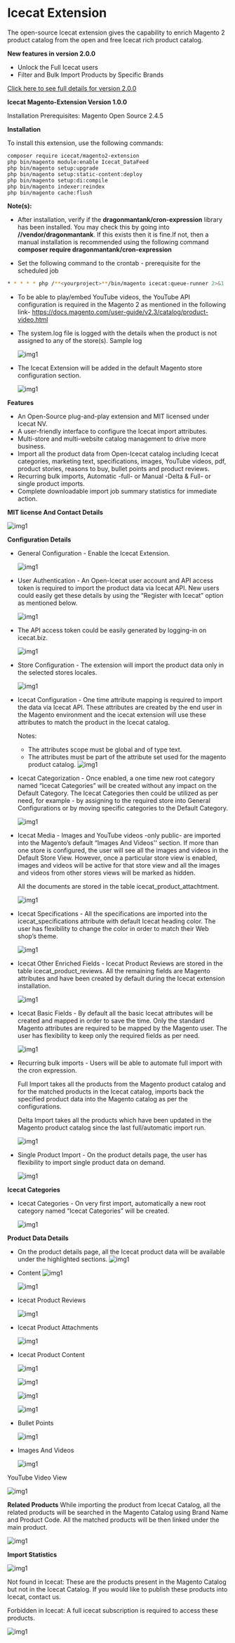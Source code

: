 # Icecat Extension

The open-source Icecat extension gives the capability to enrich Magento 2 product catalog from the open and free Icecat rich product catalog.

**New features in version 2.0.0**
- Unlock the Full Icecat users
- Filter and Bulk Import Products by Specific Brands

[Click here to see full details for version 2.0.0](./doc/v2.md)

**Icecat Magento-Extension Version 1.0.0**

Installation Prerequisites: Magento Open Source 2.4.5

**Installation**

To install this extension, use the following commands:
~~~~~~~~~~~~~~~~~~~~~
composer require icecat/magento2-extension
php bin/magento module:enable Icecat_DataFeed
php bin/magento setup:upgrade
php bin/magento setup:static-content:deploy
php bin/magento setup:di:compile
php bin/magento indexer:reindex
php bin/magento cache:flush
~~~~~~~~~~~~~~~~~~~~~

**Note(s):**

- After installation, verify if the **dragonmantank/cron-expression** library has been installed. You may check this by going into **/<yourproject>/vendor/dragonmantank**. If this exists then it is fine.If not, then a manual installation is recommended using the following command **composer require dragonmantank/cron-expression**

- Set the following command to the crontab - prerequisite for the scheduled job
 ```bash
* * * * * php /**<yourproject>**/bin/magento icecat:queue-runner 2>&1 | grep -v "Icecat Cron" >> /**<yourproject>**/var/log/icecat.cron.log
```

- To be able to play/embed YouTube videos, the YouTube API configuration is required in the Magento 2 as mentioned in the following link- https://docs.magento.com/user-guide/v2.3/catalog/product-video.html 

- The system.log file is logged with the details when the product is not assigned to any of the store(s). Sample log

    ![img1](./doc/images/image14.png)

- The Icecat Extension will be added in the default Magento store configuration section.

    ![img1](./doc/images/image16.png)

**Features**
- An Open-Source plug-and-play extension and MIT licensed under Icecat NV.
- A user-friendly interface to configure the Icecat import attributes.
- Multi-store and multi-website catalog management to drive more business.
- Import all the product data from Open-Icecat catalog including Icecat categories, marketing text, specifications, images, YouTube videos, pdf, product stories, reasons to buy, bullet points and product reviews.
- Recurring bulk imports, Automatic -full- or Manual -Delta & Full- or single product imports.
- Complete downloadable import job summary statistics for immediate action.

**MIT license And Contact Details**

![img1](./doc/images/image19.png)

**Configuration Details**
- General Configuration - Enable the Icecat Extension.

    ![img1](./doc/images/image15.png)

- User Authentication - An Open-Icecat user account and API access token is required to import the product data via Icecat API. New users could easily get these details by using the “Register with Icecat” option as mentioned below. 

    ![img1](./doc/images/image8.png)

- The API access token could be easily generated by logging-in on icecat.biz.

    ![img1](./doc/images/image6.png)

- Store Configuration - The extension will import the product data only in the selected stores locales.

    ![img1](./doc/images/image26.png)

- Icecat Configuration - One time attribute mapping is required to import the data via Icecat API. These attributes are created by the end user in the Magento environment and the icecat extension will use these attributes to match the product in the Icecat catalog.

    Notes:
    - The attributes scope must be global and of type text.
    - The attributes must be part of the attribute set used for the magento product catalog.
    ![img1](./doc/images/image29.png)

- Icecat Categorization - Once enabled, a one time new root category named “Icecat Categories” will be created without any impact on the Default Category. The Icecat Categories then could be utilized as per need, for example - by assigning to the required store into General Configurations or by moving specific categories to the Default Category.

    ![img1](./doc/images/image15.png)

- Icecat Media - Images and YouTube videos -only public- are imported into the Magento’s default “Images And Videos'' section. If more than one store is configured, the user will see all the images and videos in the Default Store View.  However, once a particular store view is enabled, images and videos will be active for that store view and all the images and videos from other stores views will be marked as hidden. 

    All the documents are stored in the table icecat_product_attachtment.

    ![img1](./doc/images/image30.png)

- Icecat Specifications - All the specifications are imported into the icecat_specifications attribute with default Icecat heading color. The user has flexibility to change the color in order to match their Web shop’s theme.

    ![img1](./doc/images/image18.png)

- Icecat Other Enriched Fields - Icecat Product Reviews are stored in the table icecat_product_reviews. All the remaining fields are Magento attributes and have been created by default during the Icecat extension installation.

    ![img1](./doc/images/image23.png)

- Icecat Basic Fields - By default all the basic Icecat attributes will be created and mapped in order to save the time. Only the standard Magento attributes are required to be mapped by the Magento user. The user has flexibility to keep only the required fields as per need.

    ![img1](./doc/images/image11.png)

- Recurring bulk imports - Users will be able to automate full import with the cron expression.
    
    Full Import takes all the products from the Magento product catalog and for the matched products in the Icecat catalog, imports back the specified product data into the Magento catalog as per the configurations.
    
    Delta Import takes all the products which have been updated in the Magento product catalog since the last full/automatic import run.

    ![img1](./doc/images/image28.png)

- Single Product Import - On the product details page, the user has flexibility to import single product data on    demand.

    ![img1](./doc/images/image2.png)

**Icecat Categories**

- Icecat Categories - On very first import, automatically a new root category named “Icecat Categories” will be created.

    ![img1](./doc/images/image24.png)

**Product Data Details**
- On the product details page, all the Icecat product data will be available under the highlighted sections.
    ![img1](./doc/images/image10.png)

- Content
    ![img1](./doc/images/image12.png)

    ![img1](./doc/images/image1.png)

- Icecat Product Reviews

    ![img1](./doc/images/image3.png)

- Icecat Product Attachments

    ![img1](./doc/images/image9.png)

- Icecat Product Content

    ![img1](./doc/images/image21.png)

    ![img1](./doc/images/image7.png)

    ![img1](./doc/images/image5.png)

    ![img1](./doc/images/image4.png)

- Bullet Points

    ![img1](./doc/images/image22.png)

- Images And Videos

    ![img1](./doc/images/image13.png)

YouTube Video View
    
![img1](./doc/images/image25.png)

**Related Products**
While importing the product from Icecat Catalog, all the related products will be searched in the Magento Catalog using Brand Name and Product Code. All the matched products will be then linked under the main product.

![img1](./doc/images/image32.png)

**Import Statistics**

![img1](./doc/images/image17.png)

Not found in Icecat: These are the products present in the Magento Catalog but not in the Icecat Catalog. If you would like to publish these products into Icecat, contact us.
 
Forbidden in Icecat: A full icecat subscription is required to access these products.

![img1](./doc/images/image27.png)

